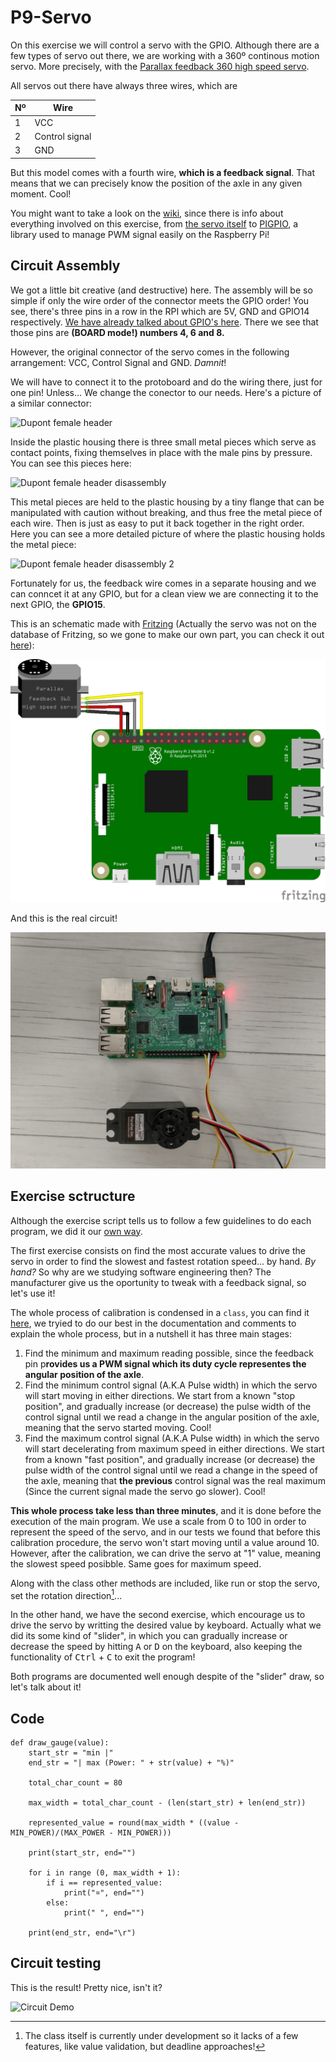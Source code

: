 # P9-Servo

On this exercise we will control a servo with the GPIO. Although there are a few types of servo out there, we are working with a 360º continous motion servo. More precisely, with the [Parallax feedback 360 high speed servo](https://www.parallax.com/product/parallax-feedback-360-high-speed-servo/).

All servos out there have always three wires, which are

|Nº|Wire|
|---|---|
|1|VCC|
|2|Control signal|
|3|GND|

But this model comes with a fourth wire, **which is a feedback signal**. That means that we can precisely know the position of the axle in any given moment. Cool!

You might want to take a look on the [wiki](https://github.com/clases-julio/p9-servo-dgarciac2021/wiki), since there is info about everything involved on this exercise, from [the servo itself](https://github.com/clases-julio/p9-servo-dgarciac2021/wiki/Parallax) to [PIGPIO](https://github.com/clases-julio/p9-servo-dgarciac2021/wiki/PIGPIO), a library used to manage PWM signal easily on the Raspberry Pi!

## Circuit Assembly

We got a little bit creative (and destructive) here. The assembly will be so simple if only the wire order of the connector meets the GPIO order! You see, there's three pins in a row in the RPI which are 5V, GND and GPIO14 respectively. [We have already talked about GPIO's here](https://github.com/clases-julio/p1-introrpi-pwm-dgarciac2021/wiki/GPIO). There we see that those pins are **(BOARD mode!) numbers 4, 6 and 8.**

However, the original connector of the servo comes in the following arrangement: VCC, Control Signal and GND. *Damnit*!

We will have to connect it to the protoboard and do the wiring there, just for one pin! Unless... We change the conector to our needs. Here's a picture of a similar connector:

![Dupont female header](https://www.pcboard.ca/image/cache/catalog/products/connectors/3-pin-dupont-connector-2-800x800.jpg)

Inside the plastic housing there is three small metal pieces which serve as contact points, fixing themselves in place with the male pins by pressure. You can see this pieces here:

![Dupont female header disassembly](https://solectroshop.com/1364-medium_default/conector-dupont-254mm-hembra.jpg)

This metal pieces are held to the plastic housing by a tiny flange that can be manipulated with caution without breaking, and thus free the metal piece of each wire. Then is just as easy to put it back together in the right order. Here you can see a more detailed picture of where the plastic housing holds the metal piece:

![Dupont female header disassembly 2](https://techmattmillman.s3.dualstack.us-east-1.amazonaws.com/wp-content/uploads/2015/06/minipvreal-800x528.jpg)

Fortunately for us, the feedback wire comes in a separate housing and we can conncet it at any GPIO, but for a clean view we are connecting it to the next GPIO, the **GPIO15**.

This is an schematic made with [Fritzing](https://fritzing.org/) (Actually the servo was not on the database of Fritzing, so we gone to make our own part, you can check it out [here](./res/fritzing/)):

![Schematic](./doc/img/schematic.png)

And this is the real circuit!

![aerial view](./doc/img/aerial-view.jpeg)

## Exercise sctructure 

Although the exercise script tells us to follow a few guidelines to do each program, we did it our [own way](https://www.youtube.com/watch?v=qQzdAsjWGPg).

The first exercise consists on find the most accurate values to drive the servo in order to find the slowest and fastest rotation speed... by hand. *By hand?* So why are we studying software engineering then? The manufacturer give us the oportunity to tweak with a feedback signal, so let's use it!

The whole process of calibration is condensed in a `class`, you can find it [here](src/parallax.py), we tryied to do our best in the documentation and comments to explain the whole process, but in a nutshell it has three main stages:

1. Find the minimum and maximum reading possible, since the feedback pin p**rovides us a PWM signal which its duty cycle representes the angular position of the axle**.
2. Find the minimum control signal (A.K.A Pulse width) in which the servo will start moving in either directions. We start from a known "stop position", and gradually increase (or decrease) the pulse width of the control signal until we read a change in the angular position of the axle, meaning that the servo started moving. Cool!
3. Find the maximum control signal (A.K.A Pulse width) in which the servo will start decelerating from maximum speed in either directions. We start from a known "fast position", and gradually increase (or decrease) the pulse width of the control signal until we read a change in the speed of the axle, meaning that **the previous** control signal was the real maximum (Since the current signal made the servo go slower). Cool!

**This whole process take less than three minutes**, and it is done before the execution of the main program. We use a scale from 0 to 100 in order to represent the speed of the servo, and in our tests we found that before this calibration procedure, the servo won't start moving until a value around 10. However, after the calibration, we can drive the servo at "1" value, meaning the slowest speed posibble. Same goes for maximum speed.

Along with the class other methods are included, like run or stop the servo, set the rotation direction[^1]...

In the other hand, we have the second exercise, which encourage us to drive the servo by writting the desired value by keyboard. Actually what we did its some kind of "slider", in which you can gradually increase or decrease the speed by hitting <kbd>A</kbd> or <kbd>D</kbd> on the keyboard, also keeping the functionality of <kbd>Ctrl</kbd> + <kbd>C</kbd> to exit the program!

Both programs are documented well enough despite of the "slider" draw, so let's talk about it!

## Code

```python3
def draw_gauge(value):
    start_str = "min |"
    end_str = "| max (Power: " + str(value) + "%)"

    total_char_count = 80

    max_width = total_char_count - (len(start_str) + len(end_str))

    represented_value = round(max_width * ((value - MIN_POWER)/(MAX_POWER - MIN_POWER)))

    print(start_str, end="")

    for i in range (0, max_width + 1):
        if i == represented_value:
            print("¤", end="")
        else:
            print(" ", end="")

    print(end_str, end="\r")
```

## Circuit testing

This is the result! Pretty nice, isn't it?

![Circuit Demo](./doc/img/demo.gif)

[^1]: The class itself is currently under development so it lacks of a few features, like value validation, but deadline approaches!

